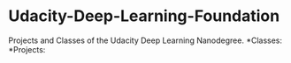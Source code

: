 # Udacity-Deep-Learning-Foundation
Projects and Classes of the Udacity Deep Learning Nanodegree.
  *Classes:
  *Projects:
